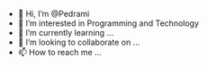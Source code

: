 - 👋 Hi, I’m @Pedrami
- 👀 I’m interested in Programming and Technology
- 🌱 I’m currently learning ...
- 💞️ I’m looking to collaborate on ...
- 📫 How to reach me ...

<!---
Pedrami/Pedrami is a ✨ special ✨ repository because its `README.md` (this file) appears on your GitHub profile.
You can click the Preview link to take a look at your changes.
--->
